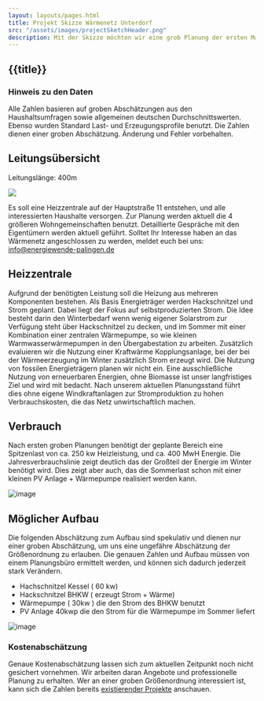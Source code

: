 ```yaml
---
layout: layouts/pages.html
title: Projekt Skizze Wärmenetz Unterdorf
src: "/assets/images/projectSketchHeader.png"
description: Mit der Skizze möchten wir eine grob Planung der ersten Maßnahmen präsentieren.
---
```


## {{title}}

### Hinweis zu den Daten
Alle Zahlen basieren auf groben Abschätzungen aus den Haushaltsumfragen sowie allgemeinen deutschen Durchschnittswerten. 
Ebenso wurden Standard Last- und Erzeugungsprofile benutzt. Die Zahlen dienen einer groben Abschätzung.
Änderung und Fehler vorbehalten.


## Leitungsübersicht

Leitungslänge: 400m

![](/assets/images/UnterdorfA1_pipes.png)

Es soll eine Heizzentrale auf der Hauptstraße 11 entstehen, und alle interessierten Haushalte versorgen.
Zur Planung werden aktuell die 4 größeren Wohngemeinschaften benutzt. Detaillierte Gespräche mit den Eigentümern werden aktuell geführt.
Solltet Ihr Interesse haben an das Wärmenetz angeschlossen zu werden, meldet euch bei uns: info@energiewende-palingen.de

## Heizzentrale

Aufgrund der benötigten Leistung soll die Heizung aus mehreren Komponenten bestehen. Als Basis Energieträger werden Hackschnitzel und Strom geplant. 
Dabei liegt der Fokus auf selbstproduzierten Strom. Die Idee besteht darin den Winterbedarf wenn wenig eigener Solarstrom zur Verfügung steht über Hackschnitzel zu decken, und im Sommer mit einer Kombination einer zentralen Wärmepumpe, so wie kleinen Warmwasserwärmepumpen in den Übergabestation zu arbeiten. Zusätzlich evaluieren wir die Nutzung einer Kraftwärme Kopplungsanlage, bei der bei der Wärmeerzeugung im Winter zusätzlich Strom erzeugt wird. 
Die Nutzung von fossilen Energieträgern planen wir nicht ein. 
Eine ausschließliche Nutzung von erneuerbaren Energien, ohne Biomasse ist unser langfristiges Ziel und wird mit bedacht. Nach unserem aktuellen Planungsstand führt dies ohne eigene Windkraftanlagen zur Stromproduktion zu hohen Verbrauchskosten, die das Netz unwirtschaftlich machen.

## Verbrauch 

Nach ersten groben Planungen benötigt der geplante Bereich eine Spitzenlast von ca. 250 kw Heizleistung, und ca. 400 MwH Energie. Die Jahresverbrauchslinie zeigt deutlich das der Großteil der Energie im Winter benötigt wird. Dies zeigt aber auch, das die Sommerlast schon mit einer kleinen PV Anlage + Wärmepumpe realisiert werden kann. 

![image](/assets/images/UnterdorfA1_energy.png)


## Möglicher Aufbau

Die folgenden Abschätzung zum Aufbau sind spekulativ und dienen nur einer groben Abschätzung, um uns eine ungefähre Abschätzung der Größenordnung zu erlauben.
Die genauen Zahlen und Aufbau müssen von einem Planungsbüro ermittelt werden, und können sich dadurch jederzeit stark Verändern.

* Hachschnitzel Kessel ( 60 kw)
* Hackschnitzel BHKW ( erzeugt Strom + Wärme)
* Wärmepumpe ( 30kw ) die den Strom des BHKW benutzt
* PV Anlage 40kwp die den Strom für die Wärmepumpe im Sommer liefert

![image](/assets/images/UnterdorfA1_Config1.png)


### Kostenabschätzung

Genaue Kostenabschätzung lassen sich zum aktuellen Zeitpunkt noch nicht gesichert vornehmen.
Wir arbeiten daran Angebote und professionelle Planung zu erhalten.
Wer an einer groben Größenordnung interessiert ist, kann sich die Zahlen bereits [existierender Projekte](/pages/research_heating_network) anschauen.



